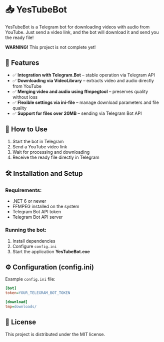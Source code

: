# 📥 YesTubeBot

YesTubeBot is a Telegram bot for downloading videos with audio from YouTube. Just send a video link, and the bot will download it and send you the ready file!  

__WARNING!__ This project is not complete yet!

## 🔧 Features

- ✅ **Integration with Telegram.Bot** – stable operation via Telegram API
- ✅ **Downloading via VideoLibrary** – extracts video and audio directly from YouTube
- ✅ **Merging video and audio using ffmpegtool** – preserves quality without loss
- ✅ **Flexible settings via ini-file** – manage download parameters and file quality
- ✅ **Support for files over 20MB** – sending via Telegram Bot API

## 🚀 How to Use

1. Start the bot in Telegram
2. Send a YouTube video link
3. Wait for processing and downloading
4. Receive the ready file directly in Telegram

## 🛠️ Installation and Setup

### Requirements:

- .NET 6 or newer
- FFMPEG installed on the system
- Telegram Bot API token
- Telegram Bot API server

### Running the bot:

1. Install dependencies
2. Configure `config.ini`
3. Start the application __YesTubeBot.exe__

## ⚙ Configuration (config.ini)

Example `config.ini` file:

```ini
[bot]
token=YOUR_TELEGRAM_BOT_TOKEN

[download]
tmp=downloads/
```

## 📜 License

This project is distributed under the MIT license.

